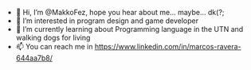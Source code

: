 - 👋 Hi, I’m @MakkoFez, hope you hear about me... maybe... dk(?;
- 👀 I’m interested in program design and game developer
- 🌱 I’m currently learning about Programming language in the UTN and walking dogs for living
- 📫 You can reach me in https://www.linkedin.com/in/marcos-ravera-644aa7b8/
